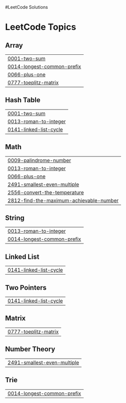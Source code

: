 #LeetCode Solutions

<!---LeetCode Topics Start-->
# LeetCode Topics
## Array
|  |
| ------- |
| [0001-two-sum](https://github.com/HawdiyaAbdella/LeetCode/tree/master/0001-two-sum) |
| [0014-longest-common-prefix](https://github.com/HawdiyaAbdella/LeetCode/tree/master/0014-longest-common-prefix) |
| [0066-plus-one](https://github.com/HawdiyaAbdella/LeetCode/tree/master/0066-plus-one) |
| [0777-toeplitz-matrix](https://github.com/HawdiyaAbdella/LeetCode/tree/master/0777-toeplitz-matrix) |
## Hash Table
|  |
| ------- |
| [0001-two-sum](https://github.com/HawdiyaAbdella/LeetCode/tree/master/0001-two-sum) |
| [0013-roman-to-integer](https://github.com/HawdiyaAbdella/LeetCode/tree/master/0013-roman-to-integer) |
| [0141-linked-list-cycle](https://github.com/HawdiyaAbdella/LeetCode/tree/master/0141-linked-list-cycle) |
## Math
|  |
| ------- |
| [0009-palindrome-number](https://github.com/HawdiyaAbdella/LeetCode/tree/master/0009-palindrome-number) |
| [0013-roman-to-integer](https://github.com/HawdiyaAbdella/LeetCode/tree/master/0013-roman-to-integer) |
| [0066-plus-one](https://github.com/HawdiyaAbdella/LeetCode/tree/master/0066-plus-one) |
| [2491-smallest-even-multiple](https://github.com/HawdiyaAbdella/LeetCode/tree/master/2491-smallest-even-multiple) |
| [2556-convert-the-temperature](https://github.com/HawdiyaAbdella/LeetCode/tree/master/2556-convert-the-temperature) |
| [2812-find-the-maximum-achievable-number](https://github.com/HawdiyaAbdella/LeetCode/tree/master/2812-find-the-maximum-achievable-number) |
## String
|  |
| ------- |
| [0013-roman-to-integer](https://github.com/HawdiyaAbdella/LeetCode/tree/master/0013-roman-to-integer) |
| [0014-longest-common-prefix](https://github.com/HawdiyaAbdella/LeetCode/tree/master/0014-longest-common-prefix) |
## Linked List
|  |
| ------- |
| [0141-linked-list-cycle](https://github.com/HawdiyaAbdella/LeetCode/tree/master/0141-linked-list-cycle) |
## Two Pointers
|  |
| ------- |
| [0141-linked-list-cycle](https://github.com/HawdiyaAbdella/LeetCode/tree/master/0141-linked-list-cycle) |
## Matrix
|  |
| ------- |
| [0777-toeplitz-matrix](https://github.com/HawdiyaAbdella/LeetCode/tree/master/0777-toeplitz-matrix) |
## Number Theory
|  |
| ------- |
| [2491-smallest-even-multiple](https://github.com/HawdiyaAbdella/LeetCode/tree/master/2491-smallest-even-multiple) |
## Trie
|  |
| ------- |
| [0014-longest-common-prefix](https://github.com/HawdiyaAbdella/LeetCode/tree/master/0014-longest-common-prefix) |
<!---LeetCode Topics End-->